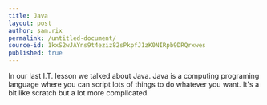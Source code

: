 ```yaml
---
title: Java
layout: post
author: sam.rix
permalink: /untitled-document/
source-id: 1kxS2wJAYns9t4eziz82sPkpfJ1zK0NIRpb9DRQrxwes
published: true
---
```

In our last I.T. lesson we talked about Java. Java is a computing programing language where you can script lots of things to do whatever you want. It's a bit like scratch but a lot more complicated.

